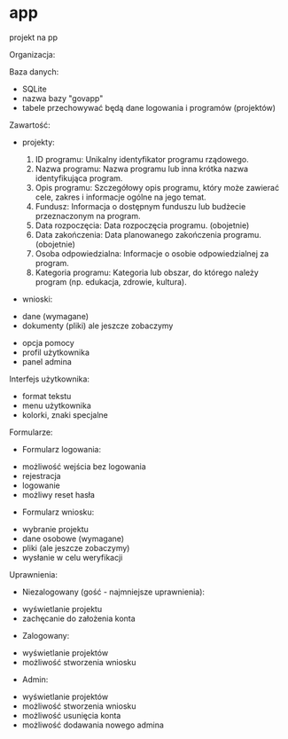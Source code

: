 # app
projekt na pp

Organizacja:


Baza danych:

- SQLite
- nazwa bazy "govapp"
- tabele przechowywać będą dane logowania i programów (projektów)


Zawartość:

- projekty:
  1. ID programu: Unikalny identyfikator programu rządowego.
  2. Nazwa programu: Nazwa programu lub inna krótka nazwa identyfikująca program.
  3. Opis programu: Szczegółowy opis programu, który może zawierać cele, zakres i informacje ogólne na jego temat.
  4. Fundusz: Informacja o dostępnym funduszu lub budżecie przeznaczonym na program.
  5. Data rozpoczęcia: Data rozpoczęcia programu. (obojetnie)
  6. Data zakończenia: Data planowanego zakończenia programu. (obojetnie)
  7. Osoba odpowiedzialna: Informacje o osobie odpowiedzialnej za program.
  8. Kategoria programu: Kategoria lub obszar, do którego należy program (np. edukacja, zdrowie, kultura).

- wnioski:
 * dane (wymagane)
 * dokumenty (pliki) ale jeszcze zobaczymy
- opcja pomocy
- profil użytkownika
- panel admina


Interfejs użytkownika:
- format tekstu
- menu użytkownika
- kolorki, znaki specjalne


Formularze:

- Formularz logowania:
 * możliwość wejścia bez logowania
 * rejestracja 
 * logowanie
 * możliwy reset hasła

- Formularz wniosku:
 * wybranie projektu
 * dane osobowe (wymagane)
 * pliki (ale jeszcze zobaczymy)
 * wysłanie w celu weryfikacji


Uprawnienia: 

- Niezalogowany (gość - najmniejsze uprawnienia):
 * wyświetlanie projektu
 * zachęcanie do założenia konta

- Zalogowany:
 * wyświetlanie projektów
 * możliwość stworzenia wniosku

- Admin:
 * wyświetlanie projektów
 * możliwość stworzenia wniosku
 * możliwość usunięcia konta
 * możliwość dodawania nowego admina
